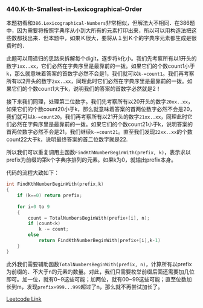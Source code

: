 ### 440.K-th-Smallest-in-Lexicographical-Order

本题初看和```386.Lexicographical-Numbers```非常相似，但解法大不相同．在386题中，因为需要将按照字典序从小到大所有的元素打印出来，所以可以用构造法把这些数都找出来．但本题中，如果Ｋ很大，要将从１到Ｋ个的字典序元素都生成是很费时的．

此题可以用递归的思路来拆解每个digit，逐步将k化小。我们先考察所有以1开头的数字`1xx..xx`，它们必然在字典序里是最靠前的一拨。如果它们的个数count1小于k，那么就意味着答案的首数字必然不会是1，我们就可以`k-=count1`。我们再考察所有以2开头的数字`2xx..xx`，同理此时它们必然在字典序里是最靠前的一拨。如果它们的个数count1大于k，说明我们的答案的首数字必然就是2！

接下来我们同理，处理第二位数字。我们先考察所有以20开头的数字`20xx..xx`，如果它们的个数count20小于k，那么就意味着答案的首两位数字必然不会是20，我们就可以`k-=count20`。我们再考察所有以21开头的数字`21xx..xx`，同理此时它们必然在字典序里是最靠前的一拨。如果它们的个数count21小于k，说明答案的首两位数字必然不会是21，我们继续`k-=count21`。直至我们发现`22xx..xx`的个数count22大于k，说明最终答案的首二位数字就是22.

所以我们可以重复调用主函数`FindKthNumberBeginWith(prefix, k)`，表示求以prefix为前缀的第k个字典序排列的元素。如果k为0，就输出prefix本身。

代码的流程大致如下：
```cpp
int FindKthNumberBeginWith(prefix,k)
{
    if (k==0) return prefix;
    
    for i=0 to 9
    {
        count = TotalNumbersBeginWith(prefix+[i], n);
        if (count<k)
            k -= count;
        else 
            return FindKthNumberBeginWith(prefix+[i],k-1)
    }
}
```

此外我们需要辅助函数`TotalNumbersBeginWith(prefix, n)`，计算所有以prefix为前缀的、不大于n的元素的数量。对此，我们只需要枚举前缀后面还需要加几位即可。加一位，就有0~9这些可能；加两位，就有00~99这些可能；直至位数加长到m，发现`prefix+999...999`超过了n，那么就不再尝试加长了。


[Leetcode Link](https://leetcode.com/problems/k-th-smallest-in-lexicographical-order)
